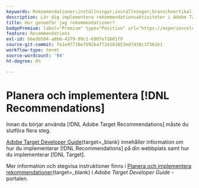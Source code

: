 ```yaml
---
keywords: Rekommendationer;inställningar;inställningar;branschvertikal;filterinkompatibla villkor;standardvärdgrupp;tumbas-URL;rekommendationer-API-token
description: Lär dig implementera rekommendationsaktiviteter i Adobe Target.
title: Hur genomför jag rekommendationer?
badgePremium: label="Premium" type="Positive" url="https://experienceleague.adobe.com/docs/target/using/introduction/intro.html?lang=sv-SE#premium newtab=true" tooltip="Se vad som ingår i Target Premium."
feature: Recommendations
exl-id: b6edb504-a8b6-4379-99c1-6907e71601f9
source-git-commit: fe1e97710e7692ba7724103853ed7438c3f361b1
workflow-type: tm+mt
source-wordcount: '94'
ht-degree: 0%

---
```


# Planera och implementera [!DNL Recommendations]

Innan du börjar använda [!DNL Adobe Target Recommendations] måste du slutföra flera steg.

[Adobe Target Developer Guide](https://experienceleague.adobe.com/docs/target-dev/developer/overview.html?lang=sv-SE){target=_blank} innehåller information om hur du implementerar [!DNL Recommendations] på din webbplats samt hur du implementerar [!DNL Target].

Mer information och stegvisa instruktioner finns i [Planera och implementera rekommendationer](https://experienceleague.adobe.com/docs/target-dev/developer/recommendations.html?lang=sv-SE){target=_blank} i *Adobe Target Developer Guide* -portalen.
